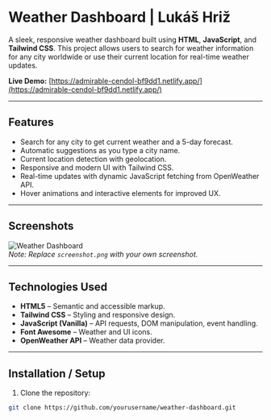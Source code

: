 # Weather Dashboard | Lukáš Hriž

A sleek, responsive weather dashboard built using **HTML**, **JavaScript**, and **Tailwind CSS**. This project allows users to search for weather information for any city worldwide or use their current location for real-time weather updates. 

**Live Demo:** [https://admirable-cendol-bf9dd1.netlify.app/](https://admirable-cendol-bf9dd1.netlify.app/)

---

## Features

- Search for any city to get current weather and a 5-day forecast.
- Automatic suggestions as you type a city name.
- Current location detection with geolocation.
- Responsive and modern UI with Tailwind CSS.
- Real-time updates with dynamic JavaScript fetching from OpenWeather API.
- Hover animations and interactive elements for improved UX.

---

## Screenshots

![Weather Dashboard](screenshot.png)  
*Note: Replace `screenshot.png` with your own screenshot.*

---

## Technologies Used

- **HTML5** – Semantic and accessible markup.
- **Tailwind CSS** – Styling and responsive design.
- **JavaScript (Vanilla)** – API requests, DOM manipulation, event handling.
- **Font Awesome** – Weather and UI icons.
- **OpenWeather API** – Weather data provider.

---

## Installation / Setup

1. Clone the repository:
```bash
git clone https://github.com/yourusername/weather-dashboard.git
